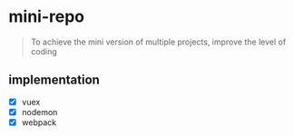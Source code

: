 # mini-repo

> To achieve the mini version of multiple projects, improve the level of coding

## implementation

- [x] vuex
- [x] nodemon
- [x] webpack
